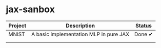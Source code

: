 # jax-sanbox


| Project | Description                          | Status |
|---------|--------------------------------------|--------|
| MNIST   | A basic implementation MLP in pure JAX | Done ✔  |
|         |                                      |        |
|         |                                      |        |